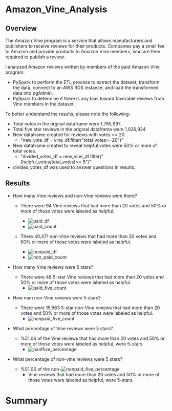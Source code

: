 # Amazon_Vine_Analysis

## Overview
The Amazon Vine program is a service that allows manufacturers and publishers to receive reviews for their products. Companies pay a small fee to Amazon and provide products to Amazon Vine members, who are then required to publish a review.

I analyzed Amazon reviews written by members of the paid Amazon Vine program. 
  - PySpark to perform the ETL process to extract the dataset, transform the data, connect to an AWS RDS instance, and load the transformed data into pgAdmin.
  - PySpark to determine if there is any bias toward favorable reviews from Vine members in the dataset.

To better understand the results, please note the following:
  - Total votes in the orginal dataframe were 1,785,997. 
  - Total five star reviews in the original dataframe were 1,026,924
  - New dataframe created for reviews with votes >= 20 
    - "new_vine_df = vine_df.filter("total_votes>=20")"
  - New dataframe created to reveal helpful votes were 50% or more of total votes.
    - "divided_votes_df = new_vine_df.filter("(helpful_votes/total_votes)>=.5")"
  - divided_votes_df was used to answer questions in results.

## Results
- How many Vine reviews and non-Vine reviews were there?
  - There were 94 Vine reviews that had more than 20 votes and 50% or more of those votes were labeled as helpful.
    - ![paid_df](https://user-images.githubusercontent.com/78178900/124157430-5ef7a100-da5e-11eb-930f-ee6778bc642c.png)
    - ![paid_count](https://user-images.githubusercontent.com/78178900/124157505-759df800-da5e-11eb-9d6e-dfd025670acc.png)
  
  - There 40,471 non-Vine reviews that had more than 20 votes and 50% or more of those votes were labeled as helpful.
    - ![nonpaid_df](https://user-images.githubusercontent.com/78178900/124157618-949c8a00-da5e-11eb-8907-d18b1a863a00.png)
    - ![non_paid_count](https://user-images.githubusercontent.com/78178900/124157727-b39b1c00-da5e-11eb-9120-a52f9e94effb.png)

- How many Vine reviews were 5 stars?
  - There were 48 5-star Vine reviews that had more than 20 votes and 50% or more of those votes were labeled as helpful.
    - ![paid_five_count](https://user-images.githubusercontent.com/78178900/124158226-450a8e00-da5f-11eb-8d31-009f0eb0fb5e.png)


- How man non-Vine reviews were 5 stars?
  - There were 15,663 5-star non-Vine reviews that had more than 20 votes and 50% or more of those votes were labeled as helpful.
    - ![nonpaid_five_count](https://user-images.githubusercontent.com/78178900/124158257-4e93f600-da5f-11eb-9246-edc6f8eb8825.png)


- What percentage of Vine reviews were 5 stars?
  - %51.06 of the Vine reviews that had more than 20 votes and 50% or more of those votes were labeled as helpful, were 5-stars.
    - ![paidfive_percentage](https://user-images.githubusercontent.com/78178900/124158827-05907180-da60-11eb-8c00-04eb3e052513.png)


- What percentage of non-vine reviews were 5 stars?
  - %51.06 of the non-![nonpaid_five_percentage](https://user-images.githubusercontent.com/78178900/124158889-193bd800-da60-11eb-8ef2-86fe55e35f30.png)
    - Vine reviews that had more than 20 votes and 50% or more of those votes were labeled as helpful, were 5-stars.




# Summary

